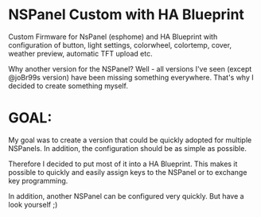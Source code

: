 # NSPanel Custom with HA Blueprint
Custom Firmware for NsPanel (esphome) and HA Blueprint with configuration of button, light settings, colorwheel, colortemp, cover, weather preview, automatic TFT upload etc.

Why another version for the NSPanel? 
Well - all versions I've seen (except @joBr99s version) have been missing something everywhere. 
That's why I decided to create something myself.


# GOAL:
My goal was to create a version that could be quickly adopted for multiple NSPanels.
In addition, the configuration should be as simple as possible.

Therefore I decided to put most of it into a HA Blueprint. This makes it possible to quickly and easily assign keys to the NSPanel or to exchange key programming.

In addition, another NSPanel can be configured very quickly. But have a look yourself ;)

